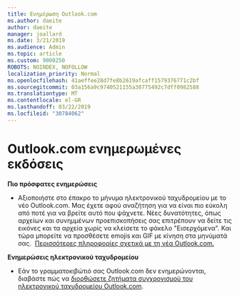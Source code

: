 ```yaml
---
title: Ενημέρωση Outlook.com
ms.author: daeite
author: daeite
manager: joallard
ms.date: 3/21/2019
ms.audience: Admin
ms.topic: article
ms.custom: 9000250
ROBOTS: NOINDEX, NOFOLLOW
localization_priority: Normal
ms.openlocfilehash: 41aeffee28d7fe8b2619afcaff1579376771c2bf
ms.sourcegitcommit: 03a156a9c9740521155a30775492c7dff0982588
ms.translationtype: MT
ms.contentlocale: el-GR
ms.lasthandoff: 03/22/2019
ms.locfileid: "30784062"
---
```

# <a name="outlookcom-updates"></a>Outlook.com ενημερωμένες εκδόσεις

**Πιο πρόσφατες ενημερώσεις**

- Αξιοποιήστε στο έπακρο το μήνυμα ηλεκτρονικού ταχυδρομείου με το νέο Outlook.com. Μας έχετε αφού αναζήτηση για να είναι πιο εύκολη από ποτέ για να βρείτε αυτό που ψάχνετε. Νέες δυνατότητες, όπως αρχείων και συνημμένων προεπισκοπήσεις σας επιτρέπουν να δείτε τις εικόνες και τα αρχεία χωρίς να κλείσετε το φάκελο "Εισερχόμενα". Και τώρα μπορείτε να προσθέσετε emojis και GIF με κίνηση στα μηνύματά σας.  [Περισσότερες πληροφορίες σχετικά με τη νέα Outlook.com.](https://support.office.com/article/40676ad0-c831-45ac-a023-5be633be798d)

**Ενημερώσεις ηλεκτρονικού ταχυδρομείου**

- Εάν το γραμματοκιβώτιό σας Outlook.com δεν ενημερώνονται, διαβάστε πώς να [διορθώσετε ζητήματα συγχρονισμού του ηλεκτρονικού ταχυδρομείου Outlook.com](https://support.office.com/article/d39e3341-8d79-4bf1-b3c7-ded602233642).